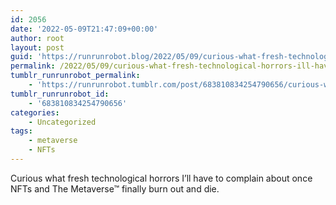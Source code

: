 ```yaml
---
id: 2056
date: '2022-05-09T21:47:09+00:00'
author: root
layout: post
guid: 'https://runrunrobot.blog/2022/05/09/curious-what-fresh-technological-horrors-ill-have/'
permalink: /2022/05/09/curious-what-fresh-technological-horrors-ill-have/
tumblr_runrunrobot_permalink:
    - 'https://runrunrobot.tumblr.com/post/683810834254790656/curious-what-fresh-technological-horrors-ill-have'
tumblr_runrunrobot_id:
    - '683810834254790656'
categories:
    - Uncategorized
tags:
    - metaverse
    - NFTs
---
```


Curious what fresh technological horrors I’ll have to complain about once NFTs and The Metaverse™ finally burn out and die.